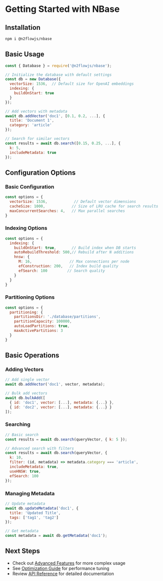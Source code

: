 # Getting Started with NBase

## Installation

```bash
npm i @n2flowjs/nbase
```

## Basic Usage

```javascript
const { Database } = require('@n2flowjs/nbase');

// Initialize the database with default settings
const db = new Database({
  vectorSize: 1536,  // Default size for OpenAI embeddings
  indexing: {
    buildOnStart: true
  }
});

// Add vectors with metadata
await db.addVector('doc1', [0.1, 0.2, ...], {
  title: 'Document 1',
  category: 'article'
});

// Search for similar vectors
const results = await db.search([0.15, 0.25, ...], {
  k: 5,
  includeMetadata: true
});
```

## Configuration Options

### Basic Configuration
```javascript
const options = {
  vectorSize: 1536,            // Default vector dimensions
  cacheSize: 1000,            // Size of LRU cache for search results
  maxConcurrentSearches: 4,   // Max parallel searches
}
```

### Indexing Options
```javascript
const options = {
  indexing: {
    buildOnStart: true,       // Build index when DB starts
    autoRebuildThreshold: 500,// Rebuild after N additions
    hnsw: {
      M: 16,                 // Max connections per node
      efConstruction: 200,   // Index build quality
      efSearch: 100         // Search quality
    }
  }
}
```

### Partitioning Options
```javascript 
const options = {
  partitioning: {
    partitionsDir: './database/partitions',
    partitionCapacity: 100000,
    autoLoadPartitions: true,
    maxActivePartitions: 3
  }
}
```

## Basic Operations

### Adding Vectors

```javascript
// Add single vector
await db.addVector('doc1', vector, metadata);

// Bulk add vectors
await db.bulkAdd([
  { id: 'doc1', vector: [...], metadata: {...} },
  { id: 'doc2', vector: [...], metadata: {...} }
]);
```

### Searching

```javascript
// Basic search
const results = await db.search(queryVector, { k: 5 });

// Advanced search with filters
const results = await db.search(queryVector, {
  k: 10,
  filter: (id, metadata) => metadata.category === 'article',
  includeMetadata: true,
  useHNSW: true,
  efSearch: 100
});
```

### Managing Metadata

```javascript
// Update metadata
await db.updateMetadata('doc1', {
  title: 'Updated Title',
  tags: ['tag1', 'tag2']
});

// Get metadata
const metadata = await db.getMetadata('doc1');
```

## Next Steps

- Check out [Advanced Features](./advanced-features.md) for more complex usage
- See [Optimization Guide](./optimization.md) for performance tuning
- Review [API Reference](./api-reference.md) for detailed documentation
